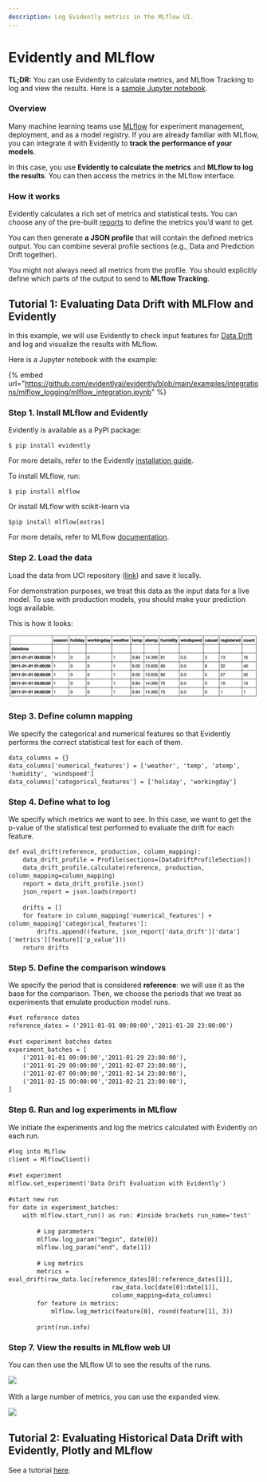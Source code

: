 ```yaml
---
description: Log Evidently metrics in the MLflow UI.
---
```


# Evidently and MLflow

**TL;DR:** You can use Evidently to calculate metrics, and MLflow Tracking to log and view the results. Here is a [sample Jupyter notebook](../../../examples/integrations/mlflow_logging/mlflow_integration.ipynb).&#x20;

### **Overview**

Many machine learning teams use [MLflow](https://www.mlflow.org) for experiment management, deployment, and as a model registry.  If you are already familiar with MLflow, you can integrate it with Evidently to **track the performance of your models**.&#x20;

In this case, you use **Evidently to calculate the metrics** and **MLflow to log the results**. You can then access the metrics in the MLflow interface.&#x20;

### **How it works**

Evidently calculates a rich set of metrics and statistical tests. You can choose any of the pre-built [reports](../reports/) to define the metrics you’d want to get.

You can then generate **a JSON profile** that will contain the defined metrics output. You can combine several profile sections (e.g., Data and Prediction Drift together).&#x20;

You might not always need all metrics from the profile. You should explicitly define which parts of the output to send to **MLflow Tracking**.  &#x20;

## Tutorial 1: Evaluating Data Drift with **MLFlow and Evidently**&#x20;

In this example, we will use Evidently to check input features for [Data Drift](../reports/data-drift.md) and log and visualize the results with MLflow.

Here is a Jupyter notebook with the example:&#x20;

{% embed url="https://github.com/evidentlyai/evidently/blob/main/examples/integrations/mlflow_logging/mlflow_integration.ipynb" %}

### **Step 1. Install MLflow and Evidently**

Evidently is available as a PyPI package:

```
$ pip install evidently
```

For more details, refer to the Evidently [installation guide](../get-started/install-evidently.md).&#x20;

To install MLflow, run:&#x20;

```
$ pip install mlflow
```

Or install MLflow with scikit-learn via&#x20;

```
$pip install mlflow[extras] 
```

For more details, refer to MLflow [documentation](https://mlflow.org/docs/latest/tutorials-and-examples/tutorial.html#id5).

### Step 2. Load the data

Load the data from UCI repository ([link](https://archive.ics.uci.edu/ml/datasets/bike+sharing+dataset)) and save it locally.&#x20;

For demonstration purposes, we treat this data as the input data for a live model. To use with production models, you should make your prediction logs available.

This is how it looks:

![](<../.gitbook/assets/Screenshot 2021-07-19 at 18.56.18.png>)

### **Step 3. Define column mapping**&#x20;

We specify the categorical and numerical features so that Evidently performs the correct statistical test for each of them.

```
data_columns = {}
data_columns['numerical_features'] = ['weather', 'temp', 'atemp', 'humidity', 'windspeed']
data_columns['categorical_features'] = ['holiday', 'workingday']
```

### Step 4. Define what to log

We specify which metrics we want to see. In this case, we want to get the p-value of the statistical test performed to evaluate the drift for each feature.&#x20;

```
def eval_drift(reference, production, column_mapping):
    data_drift_profile = Profile(sections=[DataDriftProfileSection])
    data_drift_profile.calculate(reference, production, column_mapping=column_mapping)
    report = data_drift_profile.json()
    json_report = json.loads(report)

    drifts = []
    for feature in column_mapping['numerical_features'] + column_mapping['categorical_features']:
        drifts.append((feature, json_report['data_drift']['data']['metrics'][feature]['p_value'])) 
    return drifts
```

### Step 5. Define the comparison windows

We specify the period that is considered **reference**: we will use it as the base for the comparison. Then, we choose the periods that we treat as experiments that emulate production model runs.&#x20;

```
#set reference dates
reference_dates = ('2011-01-01 00:00:00','2011-01-28 23:00:00')

#set experiment batches dates
experiment_batches = [
    ('2011-01-01 00:00:00','2011-01-29 23:00:00'),
    ('2011-01-29 00:00:00','2011-02-07 23:00:00'),
    ('2011-02-07 00:00:00','2011-02-14 23:00:00'),
    ('2011-02-15 00:00:00','2011-02-21 23:00:00'),  
]
```

### Step 6. Run and log experiments in MLflow

We initiate the experiments and log the metrics calculated with Evidently on each run.&#x20;

```
#log into MLflow
client = MlflowClient()

#set experiment
mlflow.set_experiment('Data Drift Evaluation with Evidently')

#start new run
for date in experiment_batches:
    with mlflow.start_run() as run: #inside brackets run_name='test'
        
        # Log parameters
        mlflow.log_param("begin", date[0])
        mlflow.log_param("end", date[1])

        # Log metrics
        metrics = eval_drift(raw_data.loc[reference_dates[0]:reference_dates[1]], 
                             raw_data.loc[date[0]:date[1]], 
                             column_mapping=data_columns)
        for feature in metrics:
            mlflow.log_metric(feature[0], round(feature[1], 3))

        print(run.info)
```

### Step 7. View the results in MLflow web UI &#x20;

You can then use the MLflow UI to see the results of the runs.&#x20;

![](../.gitbook/assets/mlflow\_1.png)

With a large number of metrics, you can use the expanded view.

![](../.gitbook/assets/mlflow\_3.png)

## Tutorial 2: Evaluating Historical Data Drift with Evidently, Plotly and **MLflow** &#x20;

See a tutorial [here](https://evidentlyai.com/blog/tutorial-3-historical-data-drift).
